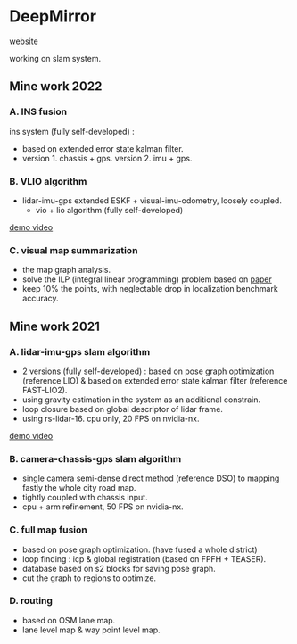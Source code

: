 # DeepMirror

[website](https://www.deepmirror.com/)

working on slam system.

## Mine work 2022

### A. INS fusion

ins system (fully self-developed) :
* based on extended error state kalman filter.
* version 1. chassis + gps. version 2. imu + gps.

### B. VLIO algorithm

* lidar-imu-gps extended ESKF + visual-imu-odometry, loosely coupled.
  * vio + lio algorithm (fully self-developed)

[demo video](https://www.bilibili.com/video/BV1E341137y5/)

### C. visual map summarization

* the map graph analysis.
* solve the ILP (integral linear programming) problem based on [paper](https://arxiv.org/abs/1907.00338)
* keep 10% the points, with neglectable drop in localization benchmark accuracy.

## Mine work 2021

### A. lidar-imu-gps slam algorithm

* 2 versions (fully self-developed) : based on pose graph optimization (reference LIO) & based on extended error state kalman filter (reference FAST-LIO2).
* using gravity estimation in the system as an additional constrain.
* loop closure based on global descriptor of lidar frame.
* using rs-lidar-16. cpu only, 20 FPS on nvidia-nx.

[demo video](https://www.bilibili.com/video/BV14F411a75W?spm_id_from=333.999.0.0)

### B. camera-chassis-gps slam algorithm

* single camera semi-dense direct method (reference DSO) to mapping fastly the whole city road map.
* tightly coupled with chassis input.
* cpu + arm refinement, 50 FPS on nvidia-nx.

### C. full map fusion

* based on pose graph optimization. (have fused a whole district)
* loop finding : icp & global registration (based on FPFH + TEASER).
* database based on s2 blocks for saving pose graph.
* cut the graph to regions to optimize.

### D. routing

* based on OSM lane map.
* lane level map & way point level map.
